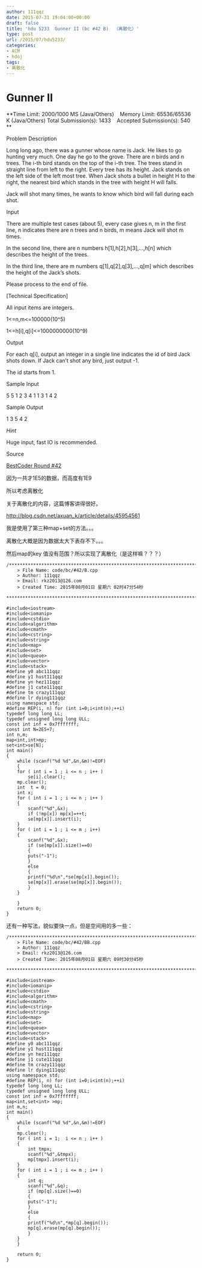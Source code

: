 ```yaml
---
author: 111qqz
date: 2015-07-31 19:04:00+00:00
draft: false
title: 'hdu 5233  Gunner II (bc #42 B)  （离散化）'
type: post
url: /2015/07/hdu5233/
categories:
- ACM
- hdoj
tags:
- 离散化
---
```


# Gunner II


**Time Limit: 2000/1000 MS (Java/Others)    Memory Limit: 65536/65536 K (Java/Others)
Total Submission(s): 1433    Accepted Submission(s): 540
**


Problem Description






Long long ago, there was a gunner whose name is Jack. He likes to go hunting very much. One day he go to the grove. There are n birds and n trees. The i-th bird stands on the top of the i-th tree. The trees stand in straight line from left to the right. Every tree has its height. Jack stands on the left side of the left most tree. When Jack shots a bullet in height H to the right, the nearest bird which stands in the tree with height H will falls.

Jack will shot many times, he wants to know which bird will fall during each shot.










Input






There are multiple test cases (about 5), every case gives n, m in the first line, n indicates there are n trees and n birds, m means Jack will shot m times.

In the second line, there are n numbers h[1],h[2],h[3],…,h[n] which describes the height of the trees.

In the third line, there are m numbers q[1],q[2],q[3],…,q[m] which describes the height of the Jack’s shots.

Please process to the end of file.

[Technical Specification]

All input items are integers.

1<=n,m<=100000(10^5)

1<=h[i],q[i]<=1000000000(10^9)










Output






For each q[i], output an integer in a single line indicates the id of bird Jack shots down. If Jack can’t shot any bird, just output -1.

The id starts from 1.










Sample Input







5 5
1 2 3 4 1
1 3 1 4 2











Sample Output







1
3
5
4
2





_Hint_


Huge input, fast IO is recommended.
















Source




[BestCoder Round #42](http://acm.hdu.edu.cn/search.php?field=problem&key=BestCoder+Round+42&source=1&searchmode=source)







因为一共才1E5的数据，而高度有1E9




所以考虑离散化




关于离散化的内容，这篇博客讲得很好。




http://blog.csdn.net/axuan_k/article/details/45954561




我是使用了第三种map+set的方法。。。




离散化大概是因为数据太大下表存不下。。。




然后map的key 值没有范围？所以实现了离散化（是这样嘛？？？）








 

    
    /*************************************************************************
    	> File Name: code/bc/#42/B.cpp
    	> Author: 111qqz
    	> Email: rkz2013@126.com 
    	> Created Time: 2015年08月01日 星期六 02时47分54秒
     ************************************************************************/
    
    #include<iostream>
    #include<iomanip>
    #include<cstdio>
    #include<algorithm>
    #include<cmath>
    #include<cstring>
    #include<string>
    #include<map>
    #include<set>
    #include<queue>
    #include<vector>
    #include<stack>
    #define y0 abc111qqz
    #define y1 hust111qqz
    #define yn hez111qqz
    #define j1 cute111qqz
    #define tm crazy111qqz
    #define lr dying111qqz
    using namespace std;
    #define REP(i, n) for (int i=0;i<int(n);++i)  
    typedef long long LL;
    typedef unsigned long long ULL;
    const int inf = 0x7fffffff;
    const int N=2E5+7;
    int n,m;
    map<int,int>mp;
    set<int>se[N];
    int main()
    {
        while (scanf("%d %d",&n,&m)!=EOF)
        {
    	for ( int i = 1 ; i <= n ; i++ )
    	    se[i].clear();
    	mp.clear();
    	int  t = 0;
    	int x;
    	for ( int i = 1 ; i <= n ; i++ )
    	{
    	    scanf("%d",&x);
    	    if (!mp[x]) mp[x]=++t;
    	    se[mp[x]].insert(i);
    	}
    	for ( int i = 1 ; i <= m ; i++)
    	{
    	    scanf("%d",&x);
    	    if (se[mp[x]].size()==0)
    	    {
    		puts("-1");
    	    }
    	    else
    	    {
    		printf("%d\n",*se[mp[x]].begin());
    		se[mp[x]].erase(se[mp[x]].begin());
    	    }
    	}
    
        }
    	return 0;
    }
    



还有一种写法，貌似要快一点，但是空间用的多一些：
 

    
    /*************************************************************************
    	> File Name: code/bc/#42/BB.cpp
    	> Author: 111qqz
    	> Email: rkz2013@126.com 
    	> Created Time: 2015年08月01日 星期六 09时30分45秒
     ************************************************************************/
    
    #include<iostream>
    #include<iomanip>
    #include<cstdio>
    #include<algorithm>
    #include<cmath>
    #include<cstring>
    #include<string>
    #include<map>
    #include<set>
    #include<queue>
    #include<vector>
    #include<stack>
    #define y0 abc111qqz
    #define y1 hust111qqz
    #define yn hez111qqz
    #define j1 cute111qqz
    #define tm crazy111qqz
    #define lr dying111qqz
    using namespace std;
    #define REP(i, n) for (int i=0;i<int(n);++i)  
    typedef long long LL;
    typedef unsigned long long ULL;
    const int inf = 0x7fffffff;
    map<int,set<int> >mp;
    int m,n;
    int main()
    {
        while (scanf("%d %d",&n,&m)!=EOF)
        {
    	mp.clear();
    	for ( int i = 1;  i <= n ; i++ )
    	{
    	    int tmpx;
    	    scanf("%d",&tmpx);
    	    mp[tmpx].insert(i);
    	}
    	for ( int i = 1 ; i <= m ; i++ )
    	{
    	    int q;
    	    scanf("%d",&q);
    	    if (mp[q].size()==0)
    	    {
    		puts("-1");
    	    }
    	    else
    	    {
    		printf("%d\n",*mp[q].begin());
    		mp[q].erase(mp[q].begin());
    	    }
    	}
        }
      
    	return 0;
    }
    



